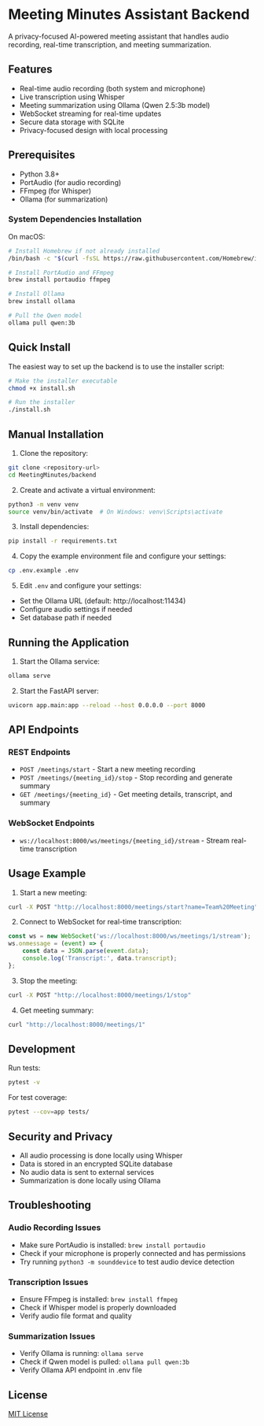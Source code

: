 # Meeting Minutes Assistant Backend

A privacy-focused AI-powered meeting assistant that handles audio recording, real-time transcription, and meeting summarization.

## Features

- Real-time audio recording (both system and microphone)
- Live transcription using Whisper
- Meeting summarization using Ollama (Qwen 2.5:3b model)
- WebSocket streaming for real-time updates
- Secure data storage with SQLite
- Privacy-focused design with local processing

## Prerequisites

- Python 3.8+
- PortAudio (for audio recording)
- FFmpeg (for Whisper)
- Ollama (for summarization)

### System Dependencies Installation

On macOS:
```bash
# Install Homebrew if not already installed
/bin/bash -c "$(curl -fsSL https://raw.githubusercontent.com/Homebrew/install/HEAD/install.sh)"

# Install PortAudio and FFmpeg
brew install portaudio ffmpeg

# Install Ollama
brew install ollama

# Pull the Qwen model
ollama pull qwen:3b
```

## Quick Install

The easiest way to set up the backend is to use the installer script:

```bash
# Make the installer executable
chmod +x install.sh

# Run the installer
./install.sh
```

## Manual Installation

1. Clone the repository:
```bash
git clone <repository-url>
cd MeetingMinutes/backend
```

2. Create and activate a virtual environment:
```bash
python3 -m venv venv
source venv/bin/activate  # On Windows: venv\Scripts\activate
```

3. Install dependencies:
```bash
pip install -r requirements.txt
```

4. Copy the example environment file and configure your settings:
```bash
cp .env.example .env
```

5. Edit `.env` and configure your settings:
- Set the Ollama URL (default: http://localhost:11434)
- Configure audio settings if needed
- Set database path if needed

## Running the Application

1. Start the Ollama service:
```bash
ollama serve
```

2. Start the FastAPI server:
```bash
uvicorn app.main:app --reload --host 0.0.0.0 --port 8000
```

## API Endpoints

### REST Endpoints

- `POST /meetings/start` - Start a new meeting recording
- `POST /meetings/{meeting_id}/stop` - Stop recording and generate summary
- `GET /meetings/{meeting_id}` - Get meeting details, transcript, and summary

### WebSocket Endpoints

- `ws://localhost:8000/ws/meetings/{meeting_id}/stream` - Stream real-time transcription

## Usage Example

1. Start a new meeting:
```bash
curl -X POST "http://localhost:8000/meetings/start?name=Team%20Meeting"
```

2. Connect to WebSocket for real-time transcription:
```javascript
const ws = new WebSocket('ws://localhost:8000/ws/meetings/1/stream');
ws.onmessage = (event) => {
    const data = JSON.parse(event.data);
    console.log('Transcript:', data.transcript);
};
```

3. Stop the meeting:
```bash
curl -X POST "http://localhost:8000/meetings/1/stop"
```

4. Get meeting summary:
```bash
curl "http://localhost:8000/meetings/1"
```

## Development

Run tests:
```bash
pytest -v
```

For test coverage:
```bash
pytest --cov=app tests/
```

## Security and Privacy

- All audio processing is done locally using Whisper
- Data is stored in an encrypted SQLite database
- No audio data is sent to external services
- Summarization is done locally using Ollama

## Troubleshooting

### Audio Recording Issues
- Make sure PortAudio is installed: `brew install portaudio`
- Check if your microphone is properly connected and has permissions
- Try running `python3 -m sounddevice` to test audio device detection

### Transcription Issues
- Ensure FFmpeg is installed: `brew install ffmpeg`
- Check if Whisper model is properly downloaded
- Verify audio file format and quality

### Summarization Issues
- Verify Ollama is running: `ollama serve`
- Check if Qwen model is pulled: `ollama pull qwen:3b`
- Verify Ollama API endpoint in .env file

## License

[MIT License](LICENSE)

